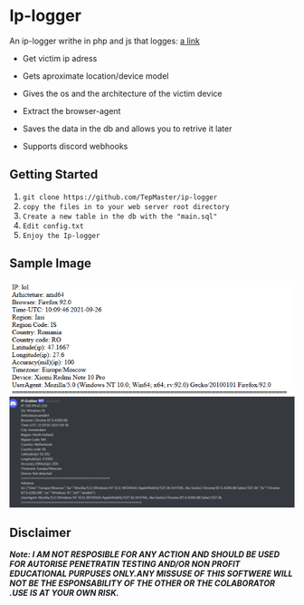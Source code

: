 # Ip-logger 

An ip-logger writhe in php and js that logges:
[a link](https://www.up-4ever.net/lol)

- Get victim ip adress

- Gets aproximate location/device model

- Gives the os and the architecture of the victim device

- Extract the browser-agent

- Saves the data in the db and allows you to retrive it later

- Supports discord webhooks




## Getting Started
1. ```git clone https://github.com/TepMaster/ip-logger```
2. ```copy the files in to your web server root directory```
3. ```Create a new table in the db with the "main.sql" ```
4. ```Edit config.txt ```
5.  ```Enjoy the Ip-logger```


## Sample Image

<img src="https://github.com/TepMaster/ip-logger/blob/97f4fc7b1ce8dd622e01a9fddb35c1392eccc234/img/Screenshot%202021-09-26%20113633.png" ></img> 
<img src="https://github.com/TepMaster/ip-logger/blob/6e4092d07c6650c79a49414dc6ca6903c286b822/img/dis.png" ></img> 
## Disclaimer

***Note: I AM NOT RESPOSIBLE FOR ANY ACTION AND SHOULD BE USED FOR AUTORISE PENETRATIN TESTING AND/OR NON PROFIT EDUCATIONAL PURPUSES ONLY.ANY MISSUSE OF THIS SOFTWERE  WILL NOT BE THE ESPONSABILITY OF THE OTHER OR THE COLABORATOR .USE IS AT YOUR OWN RISK.***
